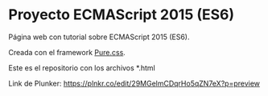 # Proyecto ECMAScript 2015 (ES6)

Página web con tutorial sobre ECMAScript 2015 (ES6).

Creada con el framework [Pure.css](http://purecss.io/).

Este es el repositorio con los archivos *.html

Link de Plunker: https://plnkr.co/edit/29MGelmCDqrHo5qZN7eX?p=preview
